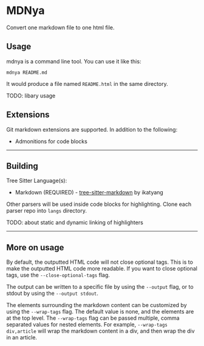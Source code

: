 # MDNya

Convert one markdown file to one html file.

## Usage

mdnya is a command line tool. You can use it like this:

    mdnya README.md

It would produce a file named `README.html` in the same directory.

TODO: libary usage

## Extensions

Git markdown extensions are supported. In addition to the following:
 - Admonitions for code blocks

---

## Building

Tree Sitter Language(s):
 - Markdown (REQUIRED) - [tree-sitter-markdown](https://github.com/ikatyang/tree-sitter-markdown) by ikatyang

Other parsers will be used inside code blocks for highlighting. Clone each parser repo into `langs` directory.

TODO: about static and dynamic linking of highlighters

---

## More on usage

By default, the outputted HTML code will not close optional tags. This is to make the outputted HTML code more readable. If you want to close optional tags, use the `--close-optional-tags` flag.

The output can be written to a specific file by using the `--output` flag, or to stdout by using the `--output stdout`.

The elements surrounding the markdown content can be customized by using the `--wrap-tags` flag. The default value is none, and the elements are at the top level. The `--wrap-tags` flag can be passed multiple, comma separated values for nested elements. For example, `--wrap-tags div,article` will wrap the markdown content in a div, and then wrap the div in an article.